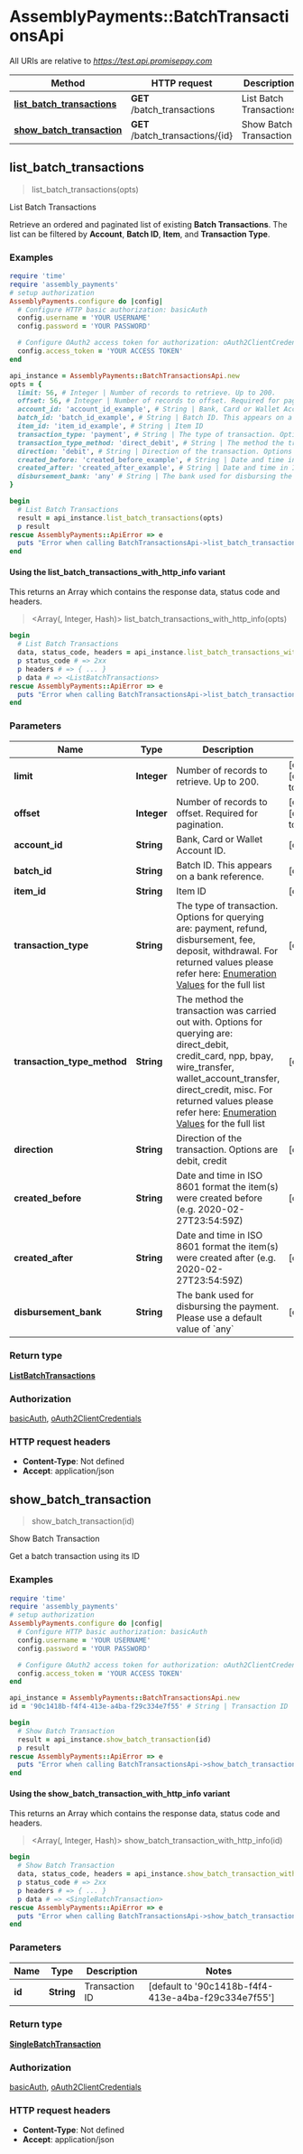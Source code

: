 # AssemblyPayments::BatchTransactionsApi

All URIs are relative to *https://test.api.promisepay.com*

| Method | HTTP request | Description |
| ------ | ------------ | ----------- |
| [**list_batch_transactions**](BatchTransactionsApi.md#list_batch_transactions) | **GET** /batch_transactions | List Batch Transactions |
| [**show_batch_transaction**](BatchTransactionsApi.md#show_batch_transaction) | **GET** /batch_transactions/{id} | Show Batch Transaction |


## list_batch_transactions

> <ListBatchTransactions> list_batch_transactions(opts)

List Batch Transactions

Retrieve an ordered and paginated list of existing **Batch Transactions**. The list can be filtered by **Account**, **Batch ID**, **Item**, and **Transaction Type**. 

### Examples

```ruby
require 'time'
require 'assembly_payments'
# setup authorization
AssemblyPayments.configure do |config|
  # Configure HTTP basic authorization: basicAuth
  config.username = 'YOUR USERNAME'
  config.password = 'YOUR PASSWORD'

  # Configure OAuth2 access token for authorization: oAuth2ClientCredentials
  config.access_token = 'YOUR ACCESS TOKEN'
end

api_instance = AssemblyPayments::BatchTransactionsApi.new
opts = {
  limit: 56, # Integer | Number of records to retrieve. Up to 200.
  offset: 56, # Integer | Number of records to offset. Required for pagination.
  account_id: 'account_id_example', # String | Bank, Card or Wallet Account ID.
  batch_id: 'batch_id_example', # String | Batch ID. This appears on a bank reference.
  item_id: 'item_id_example', # String | Item ID
  transaction_type: 'payment', # String | The type of transaction. Options for querying are: payment, refund, disbursement, fee, deposit, withdrawal. For returned values please refer here: [Enumeration Values](https://developer.assemblypayments.com/docs/enumeration-values) for the full list
  transaction_type_method: 'direct_debit', # String | The method the transaction was carried out with. Options for querying are: direct_debit, credit_card, npp, bpay, wire_transfer, wallet_account_transfer, direct_credit, misc. For returned values please refer here: [Enumeration Values](https://developer.assemblypayments.com/docs/enumeration-values) for the full list
  direction: 'debit', # String | Direction of the transaction. Options are debit, credit
  created_before: 'created_before_example', # String | Date and time in ISO 8601 format the item(s) were created before (e.g. 2020-02-27T23:54:59Z)
  created_after: 'created_after_example', # String | Date and time in ISO 8601 format the item(s) were created after (e.g. 2020-02-27T23:54:59Z)
  disbursement_bank: 'any' # String | The bank used for disbursing the payment. Please use a default value of `any`
}

begin
  # List Batch Transactions
  result = api_instance.list_batch_transactions(opts)
  p result
rescue AssemblyPayments::ApiError => e
  puts "Error when calling BatchTransactionsApi->list_batch_transactions: #{e}"
end
```

#### Using the list_batch_transactions_with_http_info variant

This returns an Array which contains the response data, status code and headers.

> <Array(<ListBatchTransactions>, Integer, Hash)> list_batch_transactions_with_http_info(opts)

```ruby
begin
  # List Batch Transactions
  data, status_code, headers = api_instance.list_batch_transactions_with_http_info(opts)
  p status_code # => 2xx
  p headers # => { ... }
  p data # => <ListBatchTransactions>
rescue AssemblyPayments::ApiError => e
  puts "Error when calling BatchTransactionsApi->list_batch_transactions_with_http_info: #{e}"
end
```

### Parameters

| Name | Type | Description | Notes |
| ---- | ---- | ----------- | ----- |
| **limit** | **Integer** | Number of records to retrieve. Up to 200. | [optional][default to 10] |
| **offset** | **Integer** | Number of records to offset. Required for pagination. | [optional][default to 0] |
| **account_id** | **String** | Bank, Card or Wallet Account ID. | [optional] |
| **batch_id** | **String** | Batch ID. This appears on a bank reference. | [optional] |
| **item_id** | **String** | Item ID | [optional] |
| **transaction_type** | **String** | The type of transaction. Options for querying are: payment, refund, disbursement, fee, deposit, withdrawal. For returned values please refer here: [Enumeration Values](https://developer.assemblypayments.com/docs/enumeration-values) for the full list | [optional] |
| **transaction_type_method** | **String** | The method the transaction was carried out with. Options for querying are: direct_debit, credit_card, npp, bpay, wire_transfer, wallet_account_transfer, direct_credit, misc. For returned values please refer here: [Enumeration Values](https://developer.assemblypayments.com/docs/enumeration-values) for the full list | [optional] |
| **direction** | **String** | Direction of the transaction. Options are debit, credit | [optional] |
| **created_before** | **String** | Date and time in ISO 8601 format the item(s) were created before (e.g. 2020-02-27T23:54:59Z) | [optional] |
| **created_after** | **String** | Date and time in ISO 8601 format the item(s) were created after (e.g. 2020-02-27T23:54:59Z) | [optional] |
| **disbursement_bank** | **String** | The bank used for disbursing the payment. Please use a default value of &#x60;any&#x60; | [optional] |

### Return type

[**ListBatchTransactions**](ListBatchTransactions.md)

### Authorization

[basicAuth](../README.md#basicAuth), [oAuth2ClientCredentials](../README.md#oAuth2ClientCredentials)

### HTTP request headers

- **Content-Type**: Not defined
- **Accept**: application/json


## show_batch_transaction

> <SingleBatchTransaction> show_batch_transaction(id)

Show Batch Transaction

Get a batch transaction using its ID

### Examples

```ruby
require 'time'
require 'assembly_payments'
# setup authorization
AssemblyPayments.configure do |config|
  # Configure HTTP basic authorization: basicAuth
  config.username = 'YOUR USERNAME'
  config.password = 'YOUR PASSWORD'

  # Configure OAuth2 access token for authorization: oAuth2ClientCredentials
  config.access_token = 'YOUR ACCESS TOKEN'
end

api_instance = AssemblyPayments::BatchTransactionsApi.new
id = '90c1418b-f4f4-413e-a4ba-f29c334e7f55' # String | Transaction ID

begin
  # Show Batch Transaction
  result = api_instance.show_batch_transaction(id)
  p result
rescue AssemblyPayments::ApiError => e
  puts "Error when calling BatchTransactionsApi->show_batch_transaction: #{e}"
end
```

#### Using the show_batch_transaction_with_http_info variant

This returns an Array which contains the response data, status code and headers.

> <Array(<SingleBatchTransaction>, Integer, Hash)> show_batch_transaction_with_http_info(id)

```ruby
begin
  # Show Batch Transaction
  data, status_code, headers = api_instance.show_batch_transaction_with_http_info(id)
  p status_code # => 2xx
  p headers # => { ... }
  p data # => <SingleBatchTransaction>
rescue AssemblyPayments::ApiError => e
  puts "Error when calling BatchTransactionsApi->show_batch_transaction_with_http_info: #{e}"
end
```

### Parameters

| Name | Type | Description | Notes |
| ---- | ---- | ----------- | ----- |
| **id** | **String** | Transaction ID | [default to &#39;90c1418b-f4f4-413e-a4ba-f29c334e7f55&#39;] |

### Return type

[**SingleBatchTransaction**](SingleBatchTransaction.md)

### Authorization

[basicAuth](../README.md#basicAuth), [oAuth2ClientCredentials](../README.md#oAuth2ClientCredentials)

### HTTP request headers

- **Content-Type**: Not defined
- **Accept**: application/json

